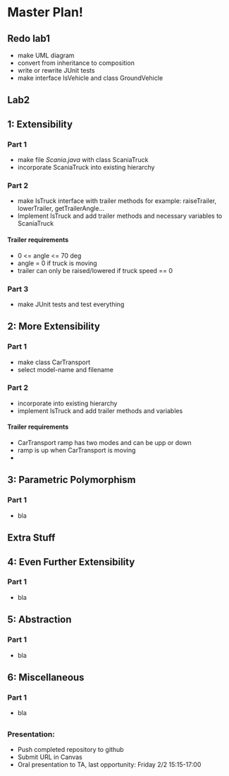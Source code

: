 # Master Plan!

## Redo lab1

- make UML diagram
- convert from inheritance to composition
- write or rewrite JUnit tests
- make interface IsVehicle and class GroundVehicle

## Lab2

## 1: Extensibility

### Part 1

- make file _Scania.java_ with class ScaniaTruck
- incorporate ScaniaTruck into existing hierarchy

### Part 2

- make IsTruck interface with trailer methods for example: raiseTrailer, lowerTrailer, getTrailerAngle...
- Implement IsTruck and add trailer methods and necessary variables to ScaniaTruck

#### Trailer requirements

- 0 <= angle <= 70 deg 
- angle = 0 if truck is moving
- trailer can only be raised/lowered if truck speed == 0

### Part 3

- make JUnit tests and test everything 

## 2: More Extensibility

### Part 1

- make class CarTransport
- select model-name  and filename

### Part 2

- incorporate into existing hierarchy
- implement IsTruck and add trailer methods and variables

#### Trailer requirements

- CarTransport ramp has two modes and can be upp or down
- ramp is up when CarTransport is moving
- 

## 3: Parametric Polymorphism

### Part 1

- bla

## Extra Stuff

## 4: Even Further Extensibility

### Part 1

- bla

## 5: Abstraction

### Part 1

- bla

## 6: Miscellaneous

### Part 1

- bla

##

### Presentation:

- Push completed repository to github
- Submit URL in Canvas
- Oral presentation to TA, last opportunity: Friday 2/2 15:15-17:00
